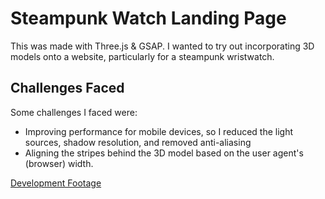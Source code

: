 ﻿# Steampunk Watch Landing Page
This was made with Three.js & GSAP. I wanted to try out incorporating 3D models onto a website, particularly for a steampunk wristwatch.

## Challenges Faced 
Some challenges I faced were: 
<ul>
  <li>Improving performance for mobile devices, so I reduced the light sources, shadow resolution, and removed anti-aliasing</li>
  <li>Aligning the stripes behind the 3D model based on the user agent's (browser) width.</li>
</ul>



[Development Footage](https://drive.google.com/drive/folders/1Cch-eDcga3LYIGnze3uUez6lN5RWrRtv?usp=drive_link)

